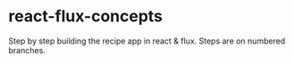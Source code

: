 # react-flux-concepts
Step by step building the recipe app in react &amp; flux. Steps are on numbered branches.
